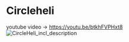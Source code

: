 # Circleheli
youtube video ->  https://youtu.be/btkhFVPHxt8
![CircleHeli_incl_description](https://github.com/user-attachments/assets/d694b391-5e80-432c-8a11-f207564b36a3)
